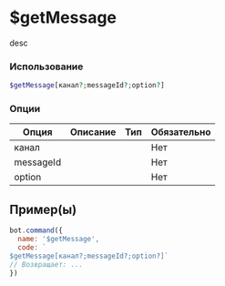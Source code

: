 # $getMessage
desc
### Использование
```php
$getMessage[канал?;messageId?;option?]
```

### Опции

| Опция | Описание | Тип | Обязательно |
|--------|-------------|------|----------|
| канал |  |  | Нет | 
| messageId |  |  | Нет | 
| option |  |  | Нет |
## Пример(ы)

```javascript
bot.command({
  name: '$getMessage',
  code: `
$getMessage[канал?;messageId?;option?]`
// Возвращает: ...
})
```
